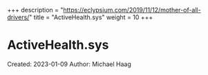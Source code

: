 +++
description = "https://eclypsium.com/2019/11/12/mother-of-all-drivers/"
title = "ActiveHealth.sys"
weight = 10
+++

# ActiveHealth.sys

Created: 2023-01-09
Author: Michael Haag


